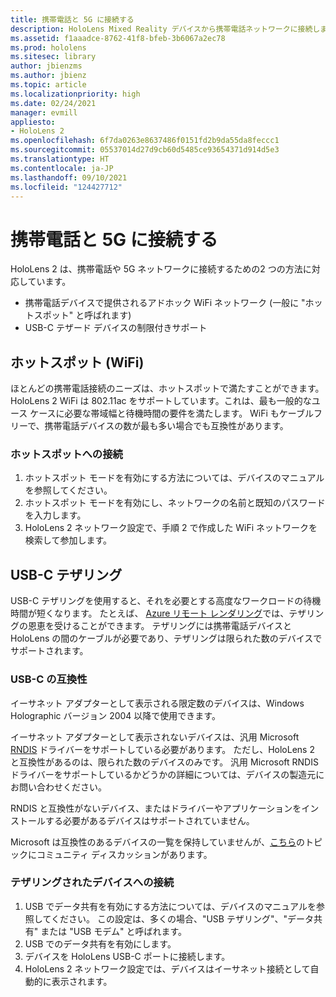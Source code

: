 ```yaml
---
title: 携帯電話と 5G に接続する
description: HoloLens Mixed Reality デバイスから携帯電話ネットワークに接続します。
ms.assetid: f1aaadce-8762-41f8-bfeb-3b6067a2ec78
ms.prod: hololens
ms.sitesec: library
author: jbienzms
ms.author: jbienz
ms.topic: article
ms.localizationpriority: high
ms.date: 02/24/2021
manager: evmill
appliesto:
- HoloLens 2
ms.openlocfilehash: 6f7da0263e8637486f0151fd2b9da55da8feccc1
ms.sourcegitcommit: 05537014d27d9cb60d5485ce93654371d914d5e3
ms.translationtype: HT
ms.contentlocale: ja-JP
ms.lasthandoff: 09/10/2021
ms.locfileid: "124427712"
---
```

# <a name="connect-to-cellular-and-5g"></a>携帯電話と 5G に接続する

HoloLens 2 は、携帯電話や 5G ネットワークに接続するための2 つの方法に対応しています。

- 携帯電話デバイスで提供されるアドホック WiFi ネットワーク (一般に "ホットスポット" と呼ばれます)
- USB-C テザード デバイスの制限付きサポート

## <a name="hotspot-wifi"></a>ホットスポット (WiFi)

ほとんどの携帯電話接続のニーズは、ホットスポットで満たすことができます。 HoloLens 2 WiFi は 802.11ac をサポートしています。これは、最も一般的なユース ケースに必要な帯域幅と待機時間の要件を満たします。 WiFi もケーブルフリーで、携帯電話デバイスの数が最も多い場合でも互換性があります。

### <a name="connecting-to-a-hotspot"></a>ホットスポットへの接続

1. ホットスポット モードを有効にする方法については、デバイスのマニュアルを参照してください。
1. ホットスポット モードを有効にし、ネットワークの名前と既知のパスワードを入力します。
1. HoloLens 2 ネットワーク設定で、手順 2 で作成した WiFi ネットワークを検索して参加します。

## <a name="usb-c-tethering"></a>USB-C テザリング

USB-C テザリングを使用すると、それを必要とする高度なワークロードの待機時間が短くなります。 たとえば、 [Azure リモート レンダリング](https://azure.microsoft.com/services/remote-rendering)では、テザリングの恩恵を受けることができます。 テザリングには携帯電話デバイスと HoloLens の間のケーブルが必要であり、テザリングは限られた数のデバイスでサポートされます。

### <a name="usb-c-compatibility"></a>USB-C の互換性

イーサネット アダプターとして表示される限定数のデバイスは、Windows Holographic バージョン 2004 以降で使用できます。

イーサネット アダプターとして表示されないデバイスは、汎用 Microsoft [RNDIS](/windows-hardware/drivers/network/overview-of-remote-ndis--rndis-) ドライバーをサポートしている必要があります。 ただし、HoloLens 2 と互換性があるのは、限られた数のデバイスのみです。 汎用 Microsoft RNDIS ドライバーをサポートしているかどうかの詳細については、デバイスの製造元にお問い合わせください。

RNDIS と互換性がないデバイス、またはドライバーやアプリケーションをインストールする必要があるデバイスはサポートされていません。

Microsoft は互換性のあるデバイスの一覧を保持していませんが、[こちら](https://aka.ms/HLCommunityCell)のトピックにコミュニティ ディスカッションがあります。

### <a name="connecting-to-a-tethered-device"></a>テザリングされたデバイスへの接続

1. USB でデータ共有を有効にする方法については、デバイスのマニュアルを参照してください。 この設定は、多くの場合、"USB テザリング"、"データ共有" または "USB モデム" と呼ばれます。
1. USB でのデータ共有を有効にします。
1. デバイスを HoloLens USB-C ポートに接続します。
1. HoloLens 2 ネットワーク設定では、デバイスはイーサネット接続として自動的に表示されます。
